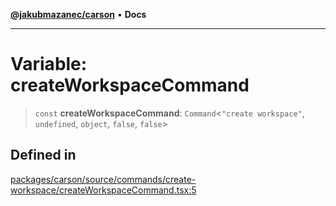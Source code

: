 [**@jakubmazanec/carson**](../README.md) • **Docs**

---

# Variable: createWorkspaceCommand

> `const` **createWorkspaceCommand**: `Command`\<`"create workspace"`, `undefined`, `object`,
> `false`, `false`\>

## Defined in

[packages/carson/source/commands/create-workspace/createWorkspaceCommand.tsx:5](https://github.com/jakubmazanec/tools/blob/eb8c22844f0a0aa0874efeab93afc2bd96c269e6/packages/carson/source/commands/create-workspace/createWorkspaceCommand.tsx#L5)
